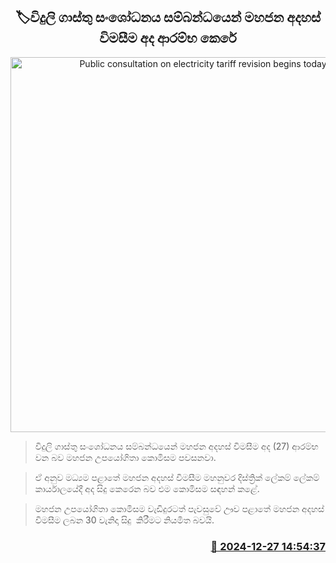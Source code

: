 <p align='center'><b><h2 align='center' title='Public consultation on electricity tariff revision begins today'>🏷විදුලි ගාස්තු සංශෝධනය සම්බන්ධයෙන් මහජන අදහස් විමසීම අද ආරම්භ කෙරේ</h2></b></p>
<p align='center'><img src='https://helakuru.sgp1.cdn.digitaloceanspaces.com/esana/images/lib/electrycity-miter[1].jpg' width='600' alt='Public consultation on electricity tariff revision begins today'></p>

> විදුලි ගාස්තු සංශෝධනය සම්බන්ධයෙන් මහජන අදහස් විමසීම අද (27) ආරම්භ වන බව මහජන උපයෝගිතා කොමිසම පවසනවා.

> ඒ අනුව මධ්‍යම පළාතේ මහජන අදහස් විමසීම මහනුවර දිස්ත්‍රික් ලේකම් ලේකම් කාර්යාලයේදී අද සිදු කෙරෙන බව එම කොමිසම සඳහන් කළේ.

> මහජන උපයෝගිතා කොමිසම වැඩිදුරට​ත් පැවසුවේ ඌව පළාතේ මහජන අදහස් විමසීම ලබන 30 වැනිදා සිදු  කිරීමට නියමිත බවයි. 



<h3 align='right'><a href='https://www.helakuru.lk/esana/p/106148/'>📅 2024-12-27 14:54:37</a></h3>
